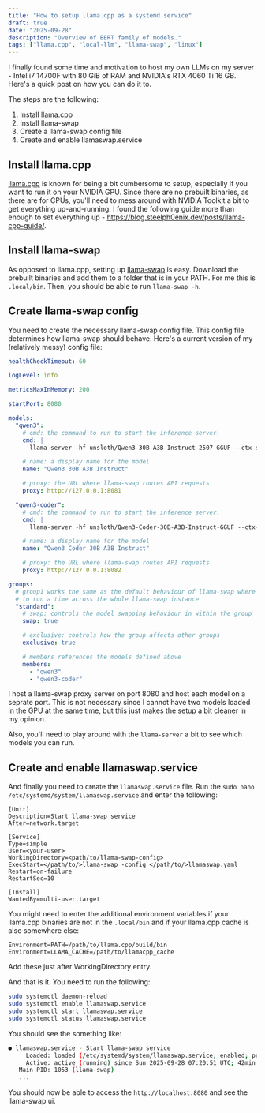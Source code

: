 ```yaml
---
title: "How to setup llama.cpp as a systemd service"
draft: true
date: "2025-09-28"
description: "Overview of BERT family of models."
tags: ["llama.cpp", "local-llm", "llama-swap", "linux"]
---
```


I finally found some time and motivation to host my own LLMs on my server - Intel i7 14700F with 80 GiB of RAM and NVIDIA's RTX 4060 Ti 16 GB. Here's a quick post on how you can do it to.

The steps are the following:

1. Install llama.cpp
2. Install llama-swap
3. Create a llama-swap config file
4. Create and enable llamaswap.service

## Install llama.cpp

[llama.cpp](https://github.com/ggml-org/llama.cpp) is known for being a bit cumbersome to setup, especially if you want to run it on your NVIDIA GPU. Since there are no prebuilt binaries, as there are for CPUs, you'll need to mess around with NVIDIA Toolkit a bit to get everything up-and-running. I found the following guide more than enough to set everything up - https://blog.steelph0enix.dev/posts/llama-cpp-guide/.

## Install llama-swap

As opposed to llama.cpp, setting up [llama-swap](https://github.com/mostlygeek/llama-swap) is easy. Download the prebuilt binaries and add them to a folder that is in your PATH. For me this is `.local/bin`. Then, you should be able to run `llama-swap -h`.

## Create llama-swap config

You need to create the necessary llama-swap config file. This config file determines how llama-swap should behave. Here's a current version of my (relatively messy) config file:

```yaml
healthCheckTimeout: 60

logLevel: info

metricsMaxInMemory: 200

startPort: 8080

models:
  "qwen3":
    # cmd: the command to run to start the inference server.
    cmd: |
      llama-server -hf unsloth/Qwen3-30B-A3B-Instruct-2507-GGUF --ctx-size 32768 --jinja -ub 2048 -b 4096 --host 0.0.0.0 --port 8081 --temp 0.7 --top-p 0.8 --min-p 0.0 --top-k 20 -ngl 32

    # name: a display name for the model
    name: "Qwen3 30B A3B Instruct"

    # proxy: the URL where llama-swap routes API requests
    proxy: http://127.0.0.1:8081

  "qwen3-coder":
    # cmd: the command to run to start the inference server.
    cmd: |
      llama-server -hf unsloth/Qwen3-Coder-30B-A3B-Instruct-GGUF --ctx-size 32768 --jinja -ub 2048 -b 4096 --host 0.0.0.0 --port 8082 --temp 0.7 --top-p 0.8 --min-p 0.0 --top-k 20 -ngl 32

    # name: a display name for the model
    name: "Qwen3 Coder 30B A3B Instruct"

    # proxy: the URL where llama-swap routes API requests
    proxy: http://127.0.0.1:8082

groups:
  # group1 works the same as the default behaviour of llama-swap where only one model is allowed
  # to run a time across the whole llama-swap instance
  "standard":
    # swap: controls the model swapping behaviour in within the group
    swap: true

    # exclusive: controls how the group affects other groups
    exclusive: true

    # members references the models defined above
    members:
      - "qwen3"
      - "qwen3-coder"
```

I host a llama-swap proxy server on port 8080 and host each model on a seprate port. This is not necessary since I cannot have two models loaded in the GPU at the same time, but this just makes the setup a bit cleaner in my opinion.

Also, you'll need to play around with the `llama-server` a bit to see which models you can run.

## Create and enable llamaswap.service

And finally you need to create the `llamaswap.service` file. Run the `sudo nano /etc/systemd/system/llamaswap.service` and enter the following:

```service
[Unit]
Description=Start llama-swap service
After=network.target

[Service]
Type=simple
User=<your-user>
WorkingDirectory=<path/to/llama-swap-config>
ExecStart=</path/to/>llama-swap -config </path/to/>llamaswap.yaml
Restart=on-failure
RestartSec=10

[Install]
WantedBy=multi-user.target
```

You might need to enter the additional environment variables if your llama.cpp binaries are not in the `.local/bin` and if your llama.cpp cache is also somewhere else:

```service
Environment=PATH=/path/to/llama.cpp/build/bin
Environment=LLAMA_CACHE=/path/to/llamacpp_cache
```

Add these just after WorkingDirectory entry.

And that is it. You need to run the following:

```bash
sudo systemctl daemon-reload
sudo systemctl enable llamaswap.service
sudo systemctl start llamaswap.service
sudo systemctl status llamaswap.service
```

You should see the something like:

```bash
● llamaswap.service - Start llama-swap service
     Loaded: loaded (/etc/systemd/system/llamaswap.service; enabled; preset: en>
     Active: active (running) since Sun 2025-09-28 07:20:51 UTC; 42min ago
   Main PID: 1053 (llama-swap)
   ...
```

You should now be able to access the `http://localhost:8080` and see the llama-swap ui.